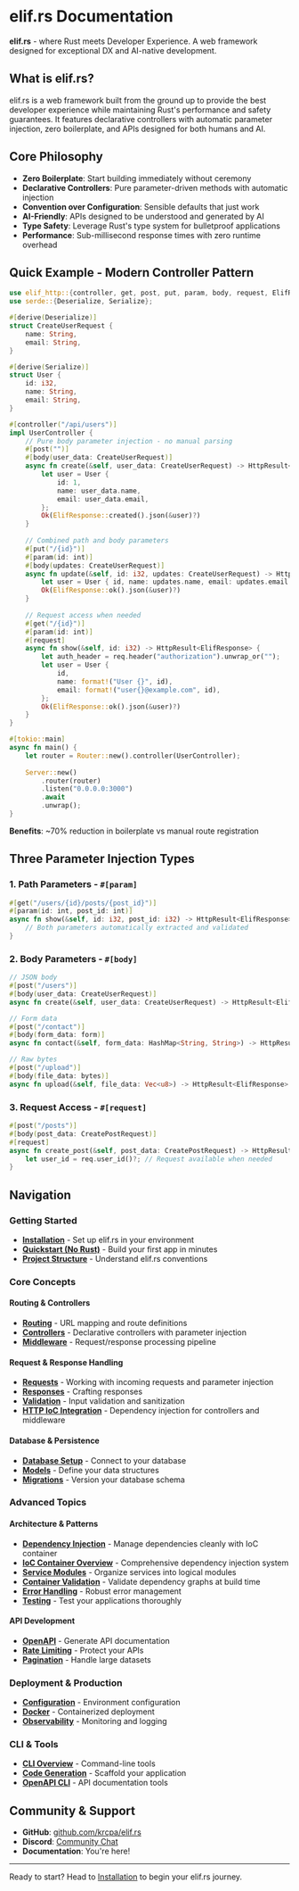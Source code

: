 # elif.rs Documentation

**elif.rs** - where Rust meets Developer Experience. A web framework designed for exceptional DX and AI-native development.

## What is elif.rs?

elif.rs is a web framework built from the ground up to provide the best developer experience while maintaining Rust's performance and safety guarantees. It features declarative controllers with automatic parameter injection, zero boilerplate, and APIs designed for both humans and AI.

## Core Philosophy

- **Zero Boilerplate**: Start building immediately without ceremony
- **Declarative Controllers**: Pure parameter-driven methods with automatic injection
- **Convention over Configuration**: Sensible defaults that just work
- **AI-Friendly**: APIs designed to be understood and generated by AI
- **Type Safety**: Leverage Rust's type system for bulletproof applications
- **Performance**: Sub-millisecond response times with zero runtime overhead

## Quick Example - Modern Controller Pattern

```rust
use elif_http::{controller, get, post, put, param, body, request, ElifResponse, HttpResult};
use serde::{Deserialize, Serialize};

#[derive(Deserialize)]
struct CreateUserRequest {
    name: String,
    email: String,
}

#[derive(Serialize)]
struct User {
    id: i32,
    name: String,
    email: String,
}

#[controller("/api/users")]
impl UserController {
    // Pure body parameter injection - no manual parsing
    #[post("")]
    #[body(user_data: CreateUserRequest)]
    async fn create(&self, user_data: CreateUserRequest) -> HttpResult<ElifResponse> {
        let user = User {
            id: 1,
            name: user_data.name,
            email: user_data.email,
        };
        Ok(ElifResponse::created().json(&user)?)
    }
    
    // Combined path and body parameters
    #[put("/{id}")]
    #[param(id: int)]
    #[body(updates: CreateUserRequest)]
    async fn update(&self, id: i32, updates: CreateUserRequest) -> HttpResult<ElifResponse> {
        let user = User { id, name: updates.name, email: updates.email };
        Ok(ElifResponse::ok().json(&user)?)
    }
    
    // Request access when needed
    #[get("/{id}")]
    #[param(id: int)]
    #[request]
    async fn show(&self, id: i32) -> HttpResult<ElifResponse> {
        let auth_header = req.header("authorization").unwrap_or("");
        let user = User {
            id,
            name: format!("User {}", id),
            email: format!("user{}@example.com", id),
        };
        Ok(ElifResponse::ok().json(&user)?)
    }
}

#[tokio::main]
async fn main() {
    let router = Router::new().controller(UserController);
    
    Server::new()
        .router(router)
        .listen("0.0.0.0:3000")
        .await
        .unwrap();
}
```

**Benefits**: ~70% reduction in boilerplate vs manual route registration

## Three Parameter Injection Types

### 1. **Path Parameters** - `#[param]`
```rust
#[get("/users/{id}/posts/{post_id}")]
#[param(id: int, post_id: int)]
async fn show(&self, id: i32, post_id: i32) -> HttpResult<ElifResponse> {
    // Both parameters automatically extracted and validated
}
```

### 2. **Body Parameters** - `#[body]`  
```rust
// JSON body
#[post("/users")]
#[body(user_data: CreateUserRequest)]
async fn create(&self, user_data: CreateUserRequest) -> HttpResult<ElifResponse> {}

// Form data
#[post("/contact")]
#[body(form_data: form)]
async fn contact(&self, form_data: HashMap<String, String>) -> HttpResult<ElifResponse> {}

// Raw bytes
#[post("/upload")]
#[body(file_data: bytes)]
async fn upload(&self, file_data: Vec<u8>) -> HttpResult<ElifResponse> {}
```

### 3. **Request Access** - `#[request]`
```rust
#[post("/posts")]
#[body(post_data: CreatePostRequest)]
#[request]
async fn create_post(&self, post_data: CreatePostRequest) -> HttpResult<ElifResponse> {
    let user_id = req.user_id()?; // Request available when needed
}
```

## Navigation

### Getting Started
- **[Installation](getting-started/installation.md)** - Set up elif.rs in your environment
- **[Quickstart (No Rust)](getting-started/quickstart-no-rust.md)** - Build your first app in minutes
- **[Project Structure](getting-started/project-structure.md)** - Understand elif.rs conventions

### Core Concepts

#### Routing & Controllers
- **[Routing](basics/routing.md)** - URL mapping and route definitions
- **[Controllers](basics/controllers.md)** - Declarative controllers with parameter injection
- **[Middleware](basics/middleware.md)** - Request/response processing pipeline

#### Request & Response Handling
- **[Requests](basics/requests.md)** - Working with incoming requests and parameter injection
- **[Responses](basics/responses.md)** - Crafting responses
- **[Validation](basics/validation.md)** - Input validation and sanitization
- **[HTTP IoC Integration](http/ioc-integration.md)** - Dependency injection for controllers and middleware

#### Database & Persistence
- **[Database Setup](database/introduction.md)** - Connect to your database
- **[Models](database/models.md)** - Define your data structures
- **[Migrations](database/migrations.md)** - Version your database schema

### Advanced Topics

#### Architecture & Patterns
- **[Dependency Injection](basics/dependency-injection.md)** - Manage dependencies cleanly with IoC container
- **[IoC Container Overview](advanced/ioc-overview.md)** - Comprehensive dependency injection system
- **[Service Modules](advanced/service-modules.md)** - Organize services into logical modules
- **[Container Validation](advanced/container-validation.md)** - Validate dependency graphs at build time
- **[Error Handling](basics/error-handling.md)** - Robust error management
- **[Testing](testing/introduction.md)** - Test your applications thoroughly

#### API Development
- **[OpenAPI](api/openapi.md)** - Generate API documentation
- **[Rate Limiting](api/rate-limiting.md)** - Protect your APIs
- **[Pagination](api/pagination.md)** - Handle large datasets

### Deployment & Production

- **[Configuration](deployment/configuration.md)** - Environment configuration
- **[Docker](deployment/docker.md)** - Containerized deployment
- **[Observability](deployment/observability-logging.md)** - Monitoring and logging

### CLI & Tools

- **[CLI Overview](cli/overview.md)** - Command-line tools
- **[Code Generation](cli/generators.md)** - Scaffold your application
- **[OpenAPI CLI](cli/openapi.md)** - API documentation tools

## Community & Support

- **GitHub**: [github.com/krcpa/elif.rs](https://github.com/krcpa/elif.rs)
- **Discord**: [Community Chat](https://discord.gg/elifrs)
- **Documentation**: You're here!

---

Ready to start? Head to [Installation](getting-started/installation.md) to begin your elif.rs journey.